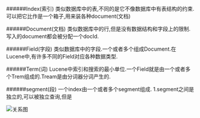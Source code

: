 ######Index(索引)
    类似数据库中的表,不同的是它不像数据库中有表结构的约束.可以把它比作是一个箱子,用来装各种document(文档)
    
######Document(文档)
    类似数据库中的行,但是没有数据结构和字段上的限制.写入的document都会被分配一个docId.

######Field(字段)
    类似数据库中的字段.一个或者多个组成Document.在Lucene中,有许多不同的Field对应各种数据类型.

######Term(词)
    Lucene中索引和搜索的最小单位.一个Field就是由一个或者多个Trem组成的.Tream是由分词器分词产生的.
    
######segment(段)
    一个index由一个或者多个segment组成.
    1.segment之间是独立的,可以被独立查询,但是
    
    
![关系图](https://i.loli.net/2019/01/31/5c52bb795a020.gif)


